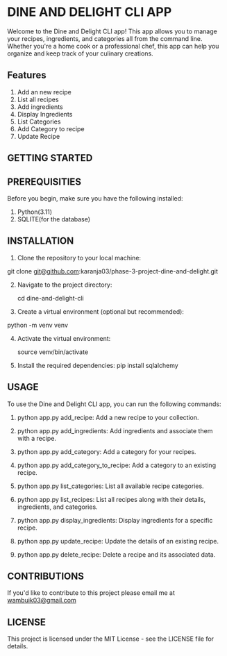 # DINE AND DELIGHT CLI APP

Welcome to the Dine and Delight CLI app! This app allows you to manage your recipes, ingredients, and categories all from the command line. Whether you're a home cook or a professional chef, this app can help you organize and keep track of your culinary creations.



## Features
1. Add an new recipe
2. List all recipes
3. Add ingredients
4. Display Ingredients
5. List Categories
6. Add Category to recipe
7. Update Recipe

## GETTING STARTED

## PREREQUISITIES

Before you begin, make sure you have the following installed:

1. Python(3.11)
2. SQLITE(for the database)

## INSTALLATION

1. Clone the repository to your local machine:

  git clone git@github.com:karanja03/phase-3-project-dine-and-delight.git

2. Navigate to the project directory:

    cd dine-and-delight-cli

3. Create a virtual environment (optional but recommended):

python -m venv venv

4. Activate the virtual environment:
   
   source venv/bin/activate


5. Install the required dependencies:
    pip install sqlalchemy


## USAGE

To use the Dine and Delight CLI app, you can run the following commands:

1. python app.py add_recipe: Add a new recipe to your collection.

2. python app.py add_ingredients: Add ingredients and associate them with a recipe.

3. python app.py add_category: Add a category for your recipes.

4. python app.py add_category_to_recipe: Add a category to an existing recipe.

5. python app.py list_categories: List all available recipe categories.

6. python app.py list_recipes: List all recipes along with their details, ingredients, and categories.

7. python app.py display_ingredients: Display ingredients for a specific recipe.

8. python app.py update_recipe: Update the details of an existing recipe.

9. python app.py delete_recipe: Delete a recipe and its associated data.

## CONTRIBUTIONS

If you'd like to contribute to this project please email me at wambuik03@gmail.com


## LICENSE

This project is licensed under the MIT License - see the LICENSE file for details.




   